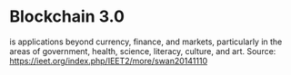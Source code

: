# Blockchain 3.0

is applications beyond currency, finance, and markets, particularly in the areas
of government, health, science, literacy, culture, and art.
Source: https://ieet.org/index.php/IEET2/more/swan20141110

